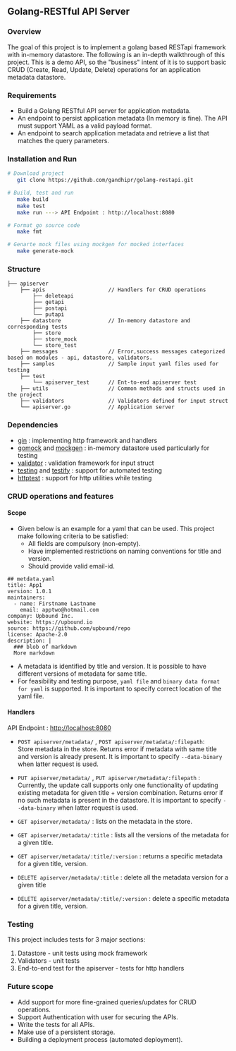 ## Golang-RESTful API Server

### Overview

The goal of this project is to implement a golang based RESTapi framework with in-memory datastore.
The following is an in-depth walkthrough of this project.
This is a demo API, so the "business" intent of it is to support basic CRUD (Create, Read, Update, Delete) operations for an application metadata datastore.

### Requirements

* Build a Golang RESTful API server for application metadata.
* An endpoint to persist application metadata (In memory is fine). The API must support YAML as a valid payload format.
* An endpoint to search application metadata and retrieve a list that matches the query parameters.

### Installation and Run
```bash
# Download project
   git clone https://github.com/gandhipr/golang-restapi.git

# Build, test and run
   make build
   make test
   make run ---> API Endpoint : http://localhost:8080

# Format go source code
   make fmt

# Genarte mock files using mockgen for mocked interfaces
   make generate-mock
```

### Structure
```
├── apiserver         
    ├── apis                    // Handlers for CRUD operations
        ├── deleteapi
        ├── getapi
        ├── postapi
        └── putapi
    ├── datastore               // In-memory datastore and corresponding tests
        ├── store
        ├── store_mock
        └── store_test
    ├── messages                // Error,success messages categorized based on modules - api, datastore, validators.
    ├── samples                 // Sample input yaml files used for testing
    ├── test
        └── apiserver_test      // Ent-to-end apiserver test
    ├── utils                   // Common methods and structs used in the project
    ├── validators              // Validators defined for input struct
    └── apiserver.go            // Application server
```
### Dependencies
* [gin](https://github.com/gin-gonic/gin) : implementing http framework and handlers
* [gomock](https://github.com/golang/mock) and [mockgen](https://github.com/golang/mock) : in-memory datastore used particularly for testing
* [validator](https://github.com/go-playground/validator) : validation framework for input struct
* [testing](https://pkg.go.dev/testing) and [testify](https://github.com/stretchr/testify) : support for automated testing
* [httptest](https://pkg.go.dev/net/http/httptest) : support for http utilities while testing

### CRUD operations and features
#### Scope
* Given below is an example for a yaml that can be used. This project make following criteria to be satisfied:<br />
    - All fields are compulsory (non-empty). <br />
    - Have implemented restrictions on naming conventions for title and version.<br />
    - Should provide valid email-id. <br />
```
## metdata.yaml
title: App1
version: 1.0.1
maintainers:
  - name: Firstname Lastname
    email: apptwo@hotmail.com
company: Upbound Inc.
website: https://upbound.io
source: https://github.com/upbound/repo
license: Apache-2.0
description: |
  ### blob of markdown
  More markdown
```
* A metadata is identified by title and version. It is possible to have different versions of metadata for same title.
* For feasibility and testing purpose, ```yaml file``` and ```binary data format for yaml``` is supported. It is important to specify correct location of the yaml file.

#### Handlers
API Endpoint : [http://localhost:8080](http://localhost:8080)

*  ```POST apiserver/metadata/``` , ```POST apiserver/metadata/:filepath```:<br />
Store metadata in the store. Returns error if metadata with same title and version is already present. It is important to specify ```--data-binary``` when latter request is used.

* ```PUT apiserver/metadata/``` , ```PUT apiserver/metadata/:filepath``` :<br />
Currently, the update call supports only one functionality of updating existing metadata for given title + version combination. Returns error if no such metadata is present in the datastore.  It is important to specify ```--data-binary``` when latter request is used.

* ```GET apiserver/metadata/``` : lists on the metadata in the store.<br />

* ```GET apiserver/metadata/:title``` : lists all the versions of the metadata for a given title.<br />
* ```GET apiserver/metadata/:title/:version``` : returns a specific metadata for a given title, version.<br />

* ```DELETE apiserver/metadata/:title``` : delete all the metadata version for a given title<br />
* ```DELETE apiserver/metadata/:title/:version``` : delete a specific metadata for a given title, version.<br />

### Testing
This project includes tests for 3 major sections:
1. Datastore - unit tests using mock framework <br />
2. Validators - unit tests <br />
3. End-to-end test for the apiserver - tests for http handlers <br />

### Future scope
* Add support for more fine-grained queries/updates for CRUD operations.
* Support Authentication with user for securing the APIs.
* Write the tests for all APIs.
* Make use of a persistent storage.
* Building a deployment process (automated deployment).


